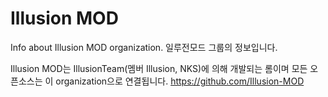 # Illusion MOD
Info about Illusion MOD organization. 일루전모드 그룹의 정보입니다.

Illusion MOD는 IllusionTeam(멤버 Illusion, NKS)에 의해 개발되는 롬이며 모든 오픈소스는 이 organization으로 연결됩니다.
https://github.com/Illusion-MOD
